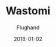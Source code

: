 ---
title: "Wastomi"
subtitle: "Flughand"
customForwardUrl: "https://www.youtube.com/watch?v=ufhYfTbRSYEFlughand"
displayImg: "https://img.youtube.com/vi/ufhYfTbRSYEFlughand/0.jpg"
date: "2018-01-02"
newTab: true 
---